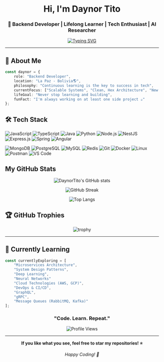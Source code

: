 <div align="center">
  
#  Hi, I'm Daynor Tito

### 🚀 Backend Developer | Lifelong Learner | Tech Enthusiast | AI Researcher

[![Typing SVG](https://readme-typing-svg.herokuapp.com?font=Fira+Code&pause=1000&color=2E9EF7&center=true&vCenter=true&width=435&lines=Backend+Developer;Always+Learning+New+Things;Building+Scalable+Solutions;Code+%2B+Coffee+%3D+Magic)](https://git.io/typing-svg)

</div>

---

## 💫 About Me

```typescript
const daynor = {
    role: "Backend Developer",
    location: "La Paz - Bolivia🌎",
    philosophy: "Continuous learning is the key to success in tech",
    currentFocus: ["Scalable Systems", "Clean, Hex Architecture", "New Technologies", "Machine Learning", "AI", "Microservices", "DDD", "CQRS"],
    lifeGoal: "Never stop learning and building",
    funFact: "I'm always working on at least one side project ☕"
};
```

## 🛠️ Tech Stack

![JavaScript](https://img.shields.io/badge/JavaScript-F7DF1E?style=for-the-badge&logo=javascript&logoColor=black)
![TypeScript](https://img.shields.io/badge/TypeScript-007ACC?style=for-the-badge&logo=typescript&logoColor=white)
![Java](https://img.shields.io/badge/Java-ED8B00?style=for-the-badge&logo=openjdk&logoColor=white)
![Python](https://img.shields.io/badge/Python-3776AB?style=for-the-badge&logo=python&logoColor=white)
![Node.js](https://img.shields.io/badge/Node.js-43853D?style=for-the-badge&logo=node.js&logoColor=white)
![NestJS](https://img.shields.io/badge/NestJS-E0234E?style=for-the-badge&logo=nestjs&logoColor=white)
![Express.js](https://img.shields.io/badge/Express.js-404D59?style=for-the-badge&logo=express&logoColor=white)
![Spring](https://img.shields.io/badge/Spring-6DB33F?style=for-the-badge&logo=spring&logoColor=white)
![Angular](https://img.shields.io/badge/Angular-DD0031?style=for-the-badge&logo=angular&logoColor=white)

![MongoDB](https://img.shields.io/badge/MongoDB-4EA94B?style=for-the-badge&logo=mongodb&logoColor=white)
![PostgreSQL](https://img.shields.io/badge/PostgreSQL-316192?style=for-the-badge&logo=postgresql&logoColor=white)
![MySQL](https://img.shields.io/badge/MySQL-00000F?style=for-the-badge&logo=mysql&logoColor=white)
![Redis](https://img.shields.io/badge/Redis-DC382D?style=for-the-badge&logo=redis&logoColor=white)
![Git](https://img.shields.io/badge/Git-F05032?style=for-the-badge&logo=git&logoColor=white)
![Docker](https://img.shields.io/badge/Docker-2496ED?style=for-the-badge&logo=docker&logoColor=white)
![Linux](https://img.shields.io/badge/Linux-FCC624?style=for-the-badge&logo=linux&logoColor=black)
![Postman](https://img.shields.io/badge/Postman-FF6C37?style=for-the-badge&logo=postman&logoColor=white)
![VS Code](https://img.shields.io/badge/VS_Code-007ACC?style=for-the-badge&logo=visual-studio-code&logoColor=white)


## My GitHub Stats

<div align="center">
  
![DaynorTito's GitHub stats](https://github-readme-stats.vercel.app/api?username=DaynorTito&show_icons=true&theme=tokyonight&hide_border=true&bg_color=0D1117&title_color=58A6FF&icon_color=58A6FF&text_color=C9D1D9)

![GitHub Streak](https://github-readme-streak-stats.herokuapp.com/?user=DaynorTito&theme=tokyonight&hide_border=true&background=0D1117&ring=58A6FF&fire=58A6FF&currStreakLabel=58A6FF)

![Top Langs](https://github-readme-stats.vercel.app/api/top-langs/?username=DaynorTito&layout=compact&theme=tokyonight&hide_border=true&bg_color=0D1117&title_color=58A6FF&text_color=C9D1D9)

</div>



## 🏆 GitHub Trophies

<div align="center">
  
![trophy](https://github-profile-trophy.vercel.app/?username=DaynorTito&theme=tokyonight&no-frame=true&no-bg=true&margin-w=4&column=7)

</div>

---

## 🌱 Currently Learning

```javascript
const currentlyExploring = [
    "Microservices Architecture",
    "System Design Patterns",
    "Deep Learning",
    "Neural Networks"
    "Cloud Technologies (AWS, GCP)",
    "DevOps & CI/CD",
    "GraphQL",
    "gRPC",
    "Message Queues (RabbitMQ, Kafka)"
];
```

<div align="center">

###  "Code. Learn. Repeat." 

![Profile Views](https://komarev.com/ghpvc/?username=DaynorTito&color=58A6FF&style=for-the-badge)

</div>

---

<div align="center">
  
**If you like what you see, feel free to star my repositories! ⭐**

*Happy Coding! 🚀*

</div>

